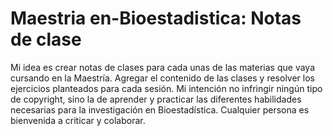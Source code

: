 # Maestria en-Bioestadistica: Notas de clase

Mi idea es crear notas de clases para cada unas de las materias que vaya cursando en la Maestría. Agregar el contenido de las clases y resolver los ejercicios planteados para cada sesión. 
Mi intención no infringir ningún tipo de copyright, sino la de aprender y practicar las diferentes habilidades necesarias para la investigación en Bioestadística. 
Cualquier persona es bienvenida a criticar y colaborar.
